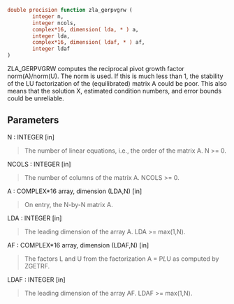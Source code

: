 ```fortran
double precision function zla_gerpvgrw (
		integer n,
		integer ncols,
		complex*16, dimension( lda, * ) a,
		integer lda,
		complex*16, dimension( ldaf, * ) af,
		integer ldaf
)
```

ZLA_GERPVGRW computes the reciprocal pivot growth factor
norm(A)/norm(U). The  norm is used. If this is
much less than 1, the stability of the LU factorization of the
(equilibrated) matrix A could be poor. This also means that the
solution X, estimated condition numbers, and error bounds could be
unreliable.

## Parameters
N : INTEGER [in]
> The number of linear equations, i.e., the order of the
> matrix A.  N >= 0.

NCOLS : INTEGER [in]
> The number of columns of the matrix A. NCOLS >= 0.

A : COMPLEX*16 array, dimension (LDA,N) [in]
> On entry, the N-by-N matrix A.

LDA : INTEGER [in]
> The leading dimension of the array A.  LDA >= max(1,N).

AF : COMPLEX*16 array, dimension (LDAF,N) [in]
> The factors L and U from the factorization
> A = P*L*U as computed by ZGETRF.

LDAF : INTEGER [in]
> The leading dimension of the array AF.  LDAF >= max(1,N).
